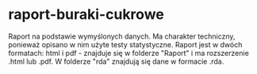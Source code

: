 # raport-buraki-cukrowe
Raport na podstawie wymyślonych danych. Ma charakter techniczny, ponieważ opisano w nim użyte testy statystyczne. Raport jest w dwóch formatach: html i pdf - znajduje się w folderze "Raport" i ma rozszerzenie .html lub .pdf. W folderze "rda" znajdują się dane w formacie .rda.
